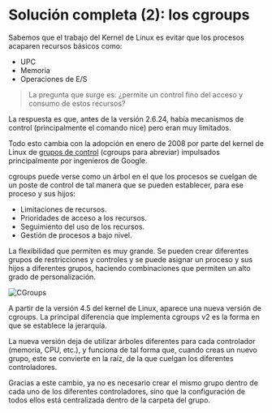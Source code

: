 # Solución completa (2): los cgroups

Sabemos que el trabajo del Kernel de Linux es evitar que los procesos acaparen recursos básicos como:

- UPC
- Memoria
- Operaciones de E/S

> La pregunta que surge es: ¿permite un control fino del acceso y consumo de estos recursos?

La respuesta es que, antes de la versión 2.6.24, había mecanismos de control (principalmente el comando nice) pero eran muy limitados.

Todo esto cambia con la adopción en enero de 2008 por parte del kernel de Linux de [grupos de control](https://wiki.archlinux.org/index.php/cgroups) (cgroups para abreviar) impulsados ​​principalmente por ingenieros de Google.

cgroups puede verse como un árbol en el que los procesos se cuelgan de un poste de control de tal manera que se pueden establecer, para ese proceso y sus hijos:

- Limitaciones de recursos.
- Prioridades de acceso a los recursos.
- Seguimiento del uso de los recursos.
- Gestión de procesos a bajo nivel.

La flexibilidad que permiten es muy grande. Se pueden crear diferentes grupos de restricciones y controles y se puede asignar un proceso y sus hijos a diferentes grupos, haciendo combinaciones que permiten un alto grado de personalización.

![CGroups](./../_media/01_que_e_un_contedor_de_software/cgroups_1.png)

A partir de la versión 4.5 del kernel de Linux, aparece una nueva versión de cgroups. La principal diferencia que implementa cgroups v2 es la forma en que se establece la jerarquía.

La nueva versión deja de utilizar árboles diferentes para cada controlador (memoria, CPU, etc.), y funciona de tal forma que, cuando creas un nuevo grupo, este se convierte en la raíz, de la que cuelgan los diferentes controladores.

Gracias a este cambio, ya no es necesario crear el mismo grupo dentro de cada uno de los diferentes controladores, sino que la configuración de todos ellos está centralizada dentro de la carpeta del grupo.
